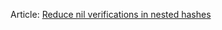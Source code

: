 Article: [Reduce nil verifications in nested hashes](http://irb.rocks/reduce-nil-verifications-nested-hashes/)
